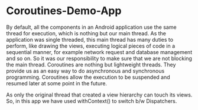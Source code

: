 # Coroutines-Demo-App
By default, all the components in an Android application use the same thread for execution, which is nothing but our main thread.
As the application was single threaded, this main thread has many duties to perform, like drawing the views, executing logical pieces of code in a sequential manner, for example network request and database management and so on.
So it was our responsibility to make sure that we are not blocking the main thread.
Coroutines are nothing but lightweight threads. They provide us as an easy way to do asynchronous and synchronous programming.
Coroutines allow the execution to be suspended and resumed later at some point in the future.

As only the original thread that created a view hierarchy can touch its views. So, in this app we have used withContext() to switch b/w Dispatchers. 
